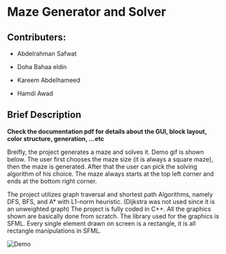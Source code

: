 # Maze Generator and Solver

## Contributers:

- Abdelrahman Safwat

- Doha Bahaa eldin

- Kareem Abdelhameed

- Hamdi Awad

## Brief Description

**Check the documentation pdf for details about the GUI, block layout, color structure, generation, ...etc**

Breifly, the project generates a maze and solves it. Demo gif is shown below. The user first chooses the maze size (it is always a square maze), then the maze is generated. After that the user can pick the solving algorithm of his choice. The maze always starts at the top left corner and ends at the bottom right corner.

The project utilizes graph traversal and shortest path Algorithms, namely DFS, BFS, and A* with L1-norm heuristic. (Dijkstra was not used since it is an unweighted graph)
The project is fully coded in C++. All the graphics shown are basically done from scratch.
The library used for the graphics is SFML. Every single element drawn on screen is a rectangle, it is all rectangle manipulations in SFML.

![Demo](demo.gif)
